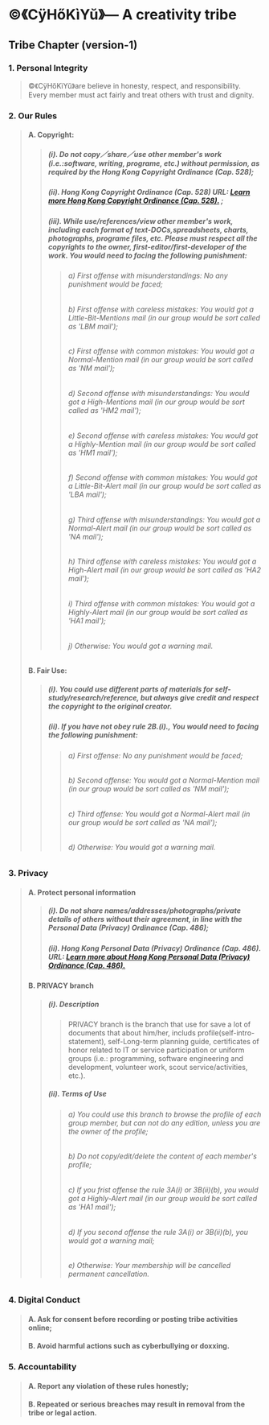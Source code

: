 # ©️《CÿHőKìYŭ》— A creativity tribe

## Tribe Chapter (version-1)
### 1. Personal Integrity
> ©️《CÿHőKìYŭ》are believe in honesty, respect, and responsibility. Every member must act fairly and treat others with trust and dignity.
### 2. Our Rules
> #### A. Copyright:
>> ##### (i). Do not copy／share／use other member's work (i.e.:software, writing, programe, etc.) without permission, as required by the Hong Kong Copyright Ordinance (Cap. 528);
>> ##### (ii). Hong Kong Copyright Ordinance (Cap. 528) URL: [Learn more Hong Kong Copyright Ordinance (Cap. 528).](https://www.elegislation.gov.hk/hk/cap528) ;
>> ##### (iii). While use/references/view other member's work, including each format of text-DOCs,spreadsheets, charts, photographs, programe files, etc. Please must respect all the copyrights to the owner, first-editor/first-developer of the work. You would need to facing the following punishment:
>>> ###### a) First offense with misunderstandings: No any punishment would be faced;
>>> ###### b) First offense with careless mistakes: You would got a Little-Bit-Mentions mail (in our group would be sort called as 'LBM mail');
>>> ###### c) First offense with common mistakes: You would got a Normal-Mention mail (in our group would be sort called as 'NM mail');
>>> ###### d) Second offense with misunderstandings: You would got a High-Mentions mail (in our group would be sort called as 'HM2 mail');
>>> ###### e) Second offense with careless mistakes: You would got a Highly-Mention mail (in our group would be sort called as 'HM1 mail');
>>> ###### f) Second offense with common mistakes: You would got a Little-Bit-Alert mail (in our group would be sort called as 'LBA mail');
>>> ###### g) Third offense with misunderstandings: You would got a Normal-Alert mail (in our group would be sort called as 'NA mail');
>>> ###### h) Third offense with careless mistakes: You would got a High-Alert mail (in our group would be sort called as 'HA2 mail');
>>> ###### i) Third offense with common mistakes: You would got a Highly-Alert mail (in our group would be sort called as 'HA1 mail');
>>> ###### j) Otherwise: You would got a warning mail.
> #### B. Fair Use:
>> ##### (i). You could use different parts of materials for self-study/research/reference, but always give credit and respect the copyright to the original creator.
>> ##### (ii). If you have not obey rule 2B.(i)., You would need to facing the following punishment:
>>> ###### a) First offense: No any punishment would be faced;
>>> ###### b) Second offense: You would got a Normal-Mention mail (in our group would be sort called as 'NM mail');
>>> ###### c) Third offense: You would got a Normal-Alert mail (in our group would be sort called as 'NA mail');
>>> ###### d) Otherwise: You would got a warning mail.
### 3. Privacy
> #### A. Protect personal information
>> ##### (i). Do not share names/addresses/photographs/private details of others without their agreement, in line with the Personal Data (Privacy) Ordinance (Cap. 486);
>> ##### (ii). Hong Kong Personal Data (Privacy) Ordinance (Cap. 486). URL: [Learn more about Hong Kong Personal Data (Privacy) Ordinance (Cap. 486).](https://www.elegislation.gov.hk/hk/cap486)
> #### B. PRIVACY branch
>> ##### (i). Description
>>> PRIVACY branch is the branch that use for save a lot of documents that about him/her, includs profile(self-intro-statement), self-Long-term planning guide, certificates of honor related to IT or service participation or uniform groups (i.e.: programming, software engineering and development, volunteer work, scout service/activities, etc.).
>> ##### (ii). Terms of Use
>>> ###### a) You could use this branch to browse the profile of each group member, but can not do any edition, unless you are the owner of the profile;
>>> ###### b) Do not copy/edit/delete the content of each member's profile;
>>> ###### c) If you frist offense the rule 3A(i) or 3B(ii)(b), you would got a Highly-Alert mail (in our group would be sort called as 'HA1 mail');
>>> ###### d) If you second offense the rule 3A(i) or 3B(ii)(b), you would got a warning mail;
>>> ###### e) Otherwise: Your membership will be cancelled permanent cancellation.
### 4. Digital Conduct
> #### A. Ask for consent before recording or posting tribe activities online;
> #### B. Avoid harmful actions such as cyberbullying or doxxing.  
### 5. Accountability
> #### A. Report any violation of these rules honestly;
> #### B. Repeated or serious breaches may result in removal from the tribe or legal action.  
